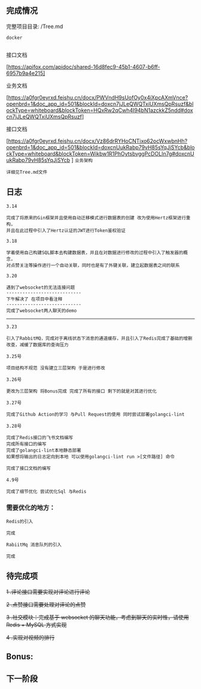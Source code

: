 
## 完成情况

完整项目目录: /Tree.md

`docker`
```

```
接口文档

[https://apifox.com/apidoc/shared-16d8fec9-45b1-4607-b6ff-6957b9a4e215]

业务文档

[https://a0fgr0eyrxd.feishu.cn/docx/PWVndH9sUofOy0x4iXpcAXmVnce?openbrd=1&doc_app_id=501&blockId=doxcn7jJLeQWQTxiUXmsQpRsuzf&blockType=whiteboard&blockToken=HQxRw2qCwh4I94bN1azckkZ5ndd#doxcn7jJLeQWQTxiUXmsQpRsuzf]


接口文档

[https://a0fgr0eyrxd.feishu.cn/docx/Vz86drRYHoCNTixo62ocWxwbnHh?openbrd=1&doc_app_id=501&blockId=doxcnUukRabp79vH85sYqJiSYcb&blockType=whiteboard&blockToken=Wikbw1R1PhOytsbvggPcDOLln7g#doxcnUukRabp79vH85sYqJiSYcb ]
`业务架构`
```
详细见Tree.md文件
```
## 日志
`3.14`
```
完成了将原来的Gin框架并且使用自动迁移模式进行数据表的创建 改为使用Hertz框架进行重构，
并且在此过程中引入了Hertz认证的JWT进行Token鉴权验证
```

`3.18`
```
学着使用自己构建SQL脚本去构建数据表，并且在对数据进行修改的过程中引入了触发器的概念，
对点赞关注等操作进行一个自动关联，同时也是有了外键关联，建立起数据表之间的联系
```

`3.20`
```
遇到了websocket的无法连接问题
----------------------------
下午解决了 在项目中看注释
----------------------------
完成了websocket两人聊天的demo
```
----------------------------
`3.23`
```
引入了RabbitMQ，完成对于离线状态下消息的通道缓存，并且引入了Redis完成了基础的增删改查，减缓了数据库的查询压力
```
`3.25号`
```
项目结构不规范 没有建立三层架构 于是进行修改
```
`3.26号`
```
更改为三层架构 将Bonus完成 完成了所有的接口 剩下的就是对其进行优化
```
`3.27号`
```
完成了Github Action的学习 与Pull Request的使用 同时尝试部署golangci-lint
```
`3.28号`
```
完成了Redis接口的飞书文档编写
完成所有接口的编写
完成了golangci-lint本地静态部署
如果想将输出的日志定向到本地 可以使用golangci-lint run >[文件路径] 命令

完成了接口文档的编写
```

`4.9号`
```
完成了细节优化 尝试优化Sql 与Redis
```
### 需要优化的地方：

`Redis的引入`
```
完成
```
`RabiitMq 消息队列的引入`
```
完成
```

## 待完成项
~~1 .评论接口需要实现对评论进行评论~~

~~2 .点赞接口需要处理对评论的点赞~~

~~3 .社交模块：完成基于 websocket 的聊天功能，考虑到聊天的实时性，请使用 Redis + MySQL 方式实现~~

~~4 .实现对视频的排行~~
## Bonus:



## 下一阶段

